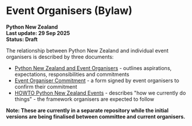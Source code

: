 # Event Organisers (Bylaw)

**Python New Zealand<br> Last update: 29 Sep 2025<br> Status: Draft**

The relationship between Python New Zealand and individual event organisers is described
by three documents:

- [Python New Zealand and Event Organisers](event_organisers.md) - outlines aspirations,
  expectations, responsibilities and commitments
- [Event Organiser Commitment](commmitment.md) - a form signed by event organisers to
  confirm their commitment
- [HOWTO Python New Zealand Events](howto_events.md) - describes "how we currently do
  things" - the framework organisers are expected to follow

**Note: These are currently in a separate repository while the initial versions are
being finalised between committee and current organisers.**
